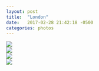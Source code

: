 ```yaml
---
layout: post
title:  "London"
date:   2017-02-28 21:42:18 -0500
categories: photos
---
```


<img src="https://scontent-lga3-1.cdninstagram.com/t51.2885-15/e35/14719158_941298736015058_6273895820051873792_n.jpg" />
<br/>
<img src="https://scontent-lga3-1.cdninstagram.com/t51.2885-15/e35/14718244_1845610312340162_5168154462472110080_n.jpg" />
<br/>
<img src="https://scontent-lga3-1.cdninstagram.com/t51.2885-15/e35/14597468_1205150522885034_4527512751144173568_n.jpg" />
<br/>
<img src="https://scontent-lga3-1.cdninstagram.com/t51.2885-15/e35/14701104_1825730727704495_5619500390786531328_n.jpg" />

